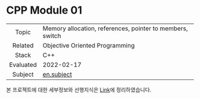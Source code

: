 # CPP Module 01

|           |                                                              |
| :-------: | ------------------------------------------------------------ |
|   Topic   | Memory allocation, references, pointer to members, switch    |
|  Related  | Objective Oriented Programming                               |
|   Stack   | C++                                                          |
| Evaluated | 2022-02-17                                                   |
|  Subject  | [en.subject](https://github.com/24siefil/42SEOUL-42cursus/blob/main/04-cpp-module/subject/cpp-module-01.pdf) |

본 프로젝트에 대한 세부정보와 선행지식은 [Link](https://velog.io/@sshin/cpp-module-01)에 정리하였습니다.
